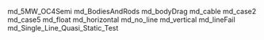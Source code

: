 md_5MW_OC4Semi
md_BodiesAndRods
md_bodyDrag
md_cable
md_case2
md_case5
md_float
md_horizontal
md_no_line
md_vertical
md_lineFail
md_Single_Line_Quasi_Static_Test
